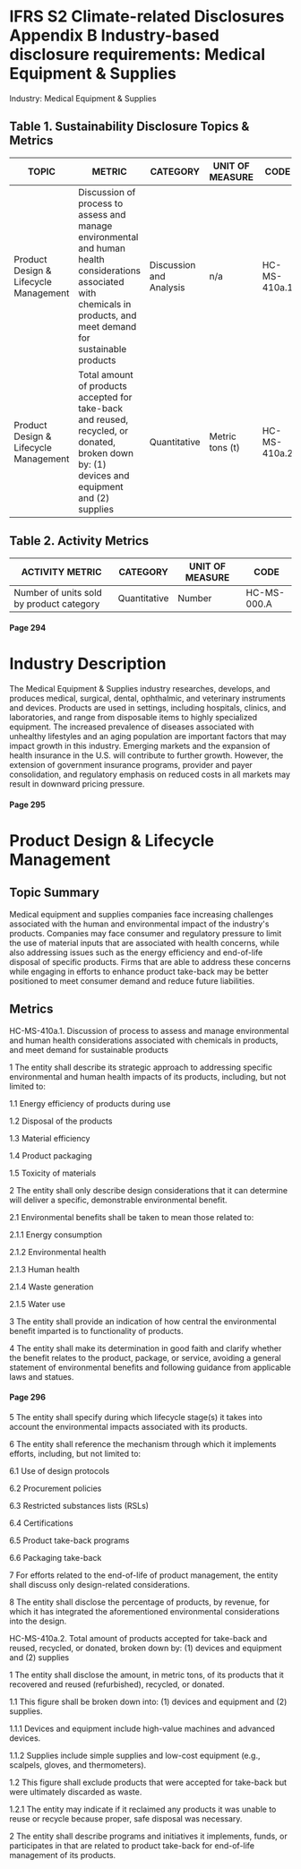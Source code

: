 # IFRS S2 Climate-related Disclosures Appendix B Industry-based disclosure requirements: Medical Equipment & Supplies

Industry: Medical Equipment & Supplies

## Table 1. Sustainability Disclosure Topics & Metrics

| TOPIC | METRIC | CATEGORY | UNIT OF MEASURE | CODE |
|-------|--------|----------|------------------|------|
| Product Design & Lifecycle Management | Discussion of process to assess and manage environmental and human health considerations associated with chemicals in products, and meet demand for sustainable products | Discussion and Analysis | n/a | HC-MS-410a.1 |
| Product Design & Lifecycle Management | Total amount of products accepted for take-back and reused, recycled, or donated, broken down by: (1) devices and equipment and (2) supplies | Quantitative | Metric tons (t) | HC-MS-410a.2 |

## Table 2. Activity Metrics

| ACTIVITY METRIC | CATEGORY | UNIT OF MEASURE | CODE |
|-----------------|----------|------------------|------|
| Number of units sold by product category | Quantitative | Number | HC-MS-000.A |

#### Page 294

# Industry Description

The Medical Equipment & Supplies industry researches, develops, and produces medical, surgical, dental, ophthalmic, and veterinary instruments and devices. Products are used in settings, including hospitals, clinics, and laboratories, and range from disposable items to highly specialized equipment. The increased prevalence of diseases associated with unhealthy lifestyles and an aging population are important factors that may impact growth in this industry. Emerging markets and the expansion of health insurance in the U.S. will contribute to further growth. However, the extension of government insurance programs, provider and payer consolidation, and regulatory emphasis on reduced costs in all markets may result in downward pricing pressure.

#### Page 295

# Product Design & Lifecycle Management

## Topic Summary

Medical equipment and supplies companies face increasing challenges associated with the human and environmental impact of the industry's products. Companies may face consumer and regulatory pressure to limit the use of material inputs that are associated with health concerns, while also addressing issues such as the energy efficiency and end-of-life disposal of specific products. Firms that are able to address these concerns while engaging in efforts to enhance product take-back may be better positioned to meet consumer demand and reduce future liabilities.

## Metrics

HC-MS-410a.1. Discussion of process to assess and manage environmental and human health considerations associated with chemicals in products, and meet demand for sustainable products

1 The entity shall describe its strategic approach to addressing specific environmental and human health impacts of its products, including, but not limited to:

1.1 Energy efficiency of products during use

1.2 Disposal of the products

1.3 Material efficiency

1.4 Product packaging

1.5 Toxicity of materials

2 The entity shall only describe design considerations that it can determine will deliver a specific, demonstrable environmental benefit.

2.1 Environmental benefits shall be taken to mean those related to:

2.1.1 Energy consumption

2.1.2 Environmental health

2.1.3 Human health

2.1.4 Waste generation

2.1.5 Water use

3 The entity shall provide an indication of how central the environmental benefit imparted is to functionality of products.

4 The entity shall make its determination in good faith and clarify whether the benefit relates to the product, package, or service, avoiding a general statement of environmental benefits and following guidance from applicable laws and statues.

#### Page 296

5 The entity shall specify during which lifecycle stage(s) it takes into account the environmental impacts associated with its products.

6 The entity shall reference the mechanism through which it implements efforts, including, but not limited to:

6.1 Use of design protocols

6.2 Procurement policies

6.3 Restricted substances lists (RSLs)

6.4 Certifications

6.5 Product take-back programs

6.6 Packaging take-back

7 For efforts related to the end-of-life of product management, the entity shall discuss only design-related considerations.

8 The entity shall disclose the percentage of products, by revenue, for which it has integrated the aforementioned environmental considerations into the design.

HC-MS-410a.2. Total amount of products accepted for take-back and reused, recycled, or donated, broken down by: (1) devices and equipment and (2) supplies

1 The entity shall disclose the amount, in metric tons, of its products that it recovered and reused (refurbished), recycled, or donated.

1.1 This figure shall be broken down into: (1) devices and equipment and (2) supplies.

1.1.1 Devices and equipment include high-value machines and advanced devices.

1.1.2 Supplies include simple supplies and low-cost equipment (e.g., scalpels, gloves, and thermometers).

1.2 This figure shall exclude products that were accepted for take-back but were ultimately discarded as waste.

1.2.1 The entity may indicate if it reclaimed any products it was unable to reuse or recycle because proper, safe disposal was necessary.

2 The entity shall describe programs and initiatives it implements, funds, or participates in that are related to product take-back for end-of-life management of its products.


